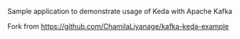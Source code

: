 Sample application to demonstrate usage of Keda with Apache Kafka

Fork from https://github.com/ChamilaLiyanage/kafka-keda-example

